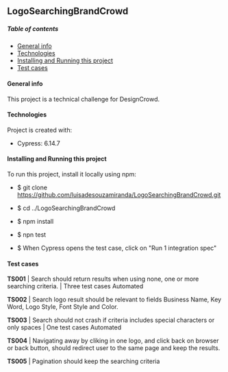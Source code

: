 ## LogoSearchingBrandCrowd

##### Table of contents

- [General info](#general-info)
- [Technologies](#technologies)
- [Installing and Running this project](#installing-and-Running-this-project)
- [Test cases](#test-cases)

#### General info

This project is a technical challenge for DesignCrowd.

#### Technologies

Project is created with:

- Cypress: 6.14.7

#### Installing and Running this project

To run this project, install it locally using npm:

* $ git clone https://github.com/luisadesouzamiranda/LogoSearchingBrandCrowd.git

* $ cd ../LogoSearchingBrandCrowd

* $ npm install

* $ npn test

* $ When Cypress opens the test case, click on "Run 1 integration spec"

#### Test cases

**TS001** | Search should return results when using none, one or more searching criteria. | Three test cases Automated

**TS002** | Search logo result should be relevant to fields Business Name, Key Word, Logo Style, Font Style and Color.

**TS003** | Search should not crash if criteria includes special characters or only spaces | One test cases Automated

**TS004** | Navigating away by cliking in one logo, and click back on browser or back button, should redirect user to the same page and keep the results.

**TS005** | Pagination should keep the searching criteria
